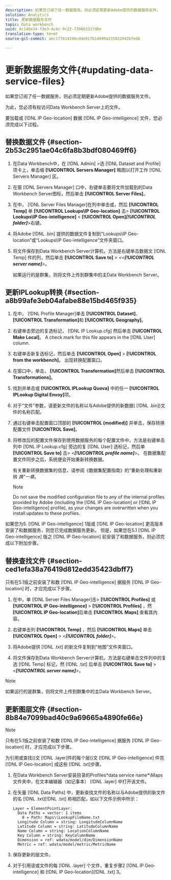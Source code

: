 ```yaml
---
description: 如果您订阅了任一数据服务，则必须定期更新Adobe提供的数据服务文件。
solution: Analytics
title: 更新数据服务文件
topic: Data workbench
uuid: 8c14be34-fde3-4c4c-9c22-739863317d6e
translation-type: tm+mt
source-git-commit: aec1f7b14198cdde91f61d490a235022943bfedb

---
```



# 更新数据服务文件{#updating-data-service-files}

如果您订阅了任一数据服务，则必须定期更新Adobe提供的数据服务文件。

为此，您必须有权访问Data Workbench Server上的文件。

要加载或 [!DNL IP Geo-location] 数据 [!DNL IP Geo-intelligence] 文件，您必须完成以下过程。

## 替换数据文件 {#section-2b53c2951ae04c6fa8b3bdf080469ff6}

1. 在Data Workbench中，在 [!DNL Admin] >选 [!DNL Dataset and Profile] 项卡上，单击缩 **[!UICONTROL Servers Manager]** 略图以打开工作 [!DNL Servers Manager] 区。

1. 在窗 [!DNL Servers Manager] 口中，右键单击要将文件加载到的Data Workbench Server图标，然后单击 **[!UICONTROL Server Files]**。

1. 在中， [!DNL Server Files Manager]在列中单击或，然后 **[!UICONTROL Temp]** 单 **[!UICONTROL Lookups\IP Geo-location]** 击> **[!UICONTROL Lookups\IP Geo-intelligence]** &lt; **[!UICONTROL Open]*****[!UICONTROL folder]***>右键。

1. 将Adobe [!DNL .bin] 提供的数据文件复制到“Lookups\IP Geo-location”或“Lookups\IP Geo-intelligence”文件夹窗口。
1. 将文件保存到Data Workbench Server计算机，方法是右键单击数据文 [!DNL Temp] 件的列，然后单击 **[!UICONTROL Save to]** > *&lt;&lt;**[!UICONTROL server name]**>*。

   如果运行的是群集，则将文件上传到群集中的主Data Workbench Server。

## 更新IPLookup转换 {#section-a8b99afe3eb04afabe88e15bd465f935}

1. 在中， [!DNL Profile Manager]单击 **[!UICONTROL Dataset]**、 **[!UICONTROL Transformation]**&#x200B;和 **[!UICONTROL Geography]**。

1. 右键单击旁边的复选标记， [!DNL IP Lookup.cfg] 然后单击 **[!UICONTROL Make Local]**。 A check mark for this file appears in the [!DNL User] column.

1. 右键单击新复选标记，然后单击 **[!UICONTROL Open]** > **[!UICONTROL from the workbench]**。 出现转换配置窗口。

1. 在窗口中，单击， **[!UICONTROL Transformation]**&#x200B;然后单击 **[!UICONTROL Transformations]**。

1. 找到并单击或 **[!UICONTROL IPLookup Quova]** 中的任一 **[!UICONTROL IPLookup Digital Envoy]**&#x200B;项。

1. 对于“文件”参数，请更新文件的名称以与Adobe提供的新数据( [!DNL .bin])文件的名称匹配。
1. 通过右键单击配置窗口顶部的 **[!UICONTROL (modified)]** 并单击，保存转换配置文件 **[!UICONTROL Save]**。

1. 将修改后的配置文件保存到使用数据服务的每个配置文件中，方法是右键单击列中 [!DNL IP Lookup.cfg] 旁边的复 [!DNL User] 选标记，然后单 **[!UICONTROL Save to]** 击> *&lt;**[!UICONTROL profile name]**>*。 在数据集配置文件同步之后，系统便会开始重新转换数据。

   有关重新转换数据集的信息，请参阅《数据集配置指南》的“重新处理和重新转 *换”一章*。

   >[!NOTE]
   >
   >Do not save the modified configuration file to any of the internal profiles provided by Adobe (including the [!DNL IP Geo-location] or [!DNL IP Geo-intelligence] profile), as your changes are overwritten when you install updates to these profiles.

如果您为5. [!DNL IP Geo-intelligence] 1版或 [!DNL IP Geo-location] 更高版本安装了和数据服务，则您已完成数据服务更新。 但是，如果您在5.1 [!DNL IP Geo-intelligence] 版之 [!DNL IP Geo-location] 前安装了和数据服务，则必须完成以下附加步骤。

## 替换查找文件 {#section-ced1efa38a76419d812edd35423dbff7}

只有在5.1版之前安装了和数 [!DNL IP Geo-intelligence] 据服务 [!DNL IP Geo-location] 时，才应完成以下步骤。

1. 在中，单 [!DNL Server Files Manager]击> **[!UICONTROL Profiles]** 或 **[!UICONTROL IP Geo-intelligence]** > **[!UICONTROL Profiles]** ，然 **[!UICONTROL IP Geo-location]**&#x200B;后单击 **[!UICONTROL Maps]** 查看其内容。

1. 右键单击列 **[!UICONTROL Temp]** ，然后 **[!UICONTROL Maps]** 单击 **[!UICONTROL Open]** > *&lt;**[!UICONTROL folder]**>*。

1. 将Adobe提供 [!DNL .txt] 的新文件复制到“地图”文件夹窗口。
1. 将文件保存到Data Workbench Server计算机，方法是右键单击文件列中的复选 [!DNL Temp] 标记，然 [!DNL .txt] 后单击 **[!UICONTROL Save to]** > *&lt;**[!UICONTROL server name]**>*。

>[!NOTE]
>
>如果运行的是群集，则将文件上传到群集中的主Data Workbench Server。

## 更新图层文件 {#section-8b84e7099bad40c9a69665a4890fe66e}

>[!NOTE]
>
>只有在5.1版之前安装了和数 [!DNL IP Geo-intelligence] 据服务 [!DNL IP Geo-location] 时，才应完成以下步骤。

为引用或查找()文 [!DNL .layer]件的每个层()文 [!DNL IP Geo-intelligence] 件完 [!DNL IP Geo-location] 成这些 [!DNL .txt]步骤。

1. 在Data Workbench Server安装目录的Profiles\*data service name*\Maps文件夹中，在文本编辑器（如记事本） [!DNL .layer] 中打开该文件。

1. 在矢量 [!DNL Data Paths] 中，更新查找文件的名称以与Adobe提供的新文件的名 [!DNL .txt][!DNL .txt] 称相匹配，如以下文件示例中所示：

   ```
   Layer = ElementPointLayer:
     Data Paths = vector: 1 items
       0 = Path: Maps\\LookupFileName.txt
     Longitude Column = string: LongitudeColumnName
     Latitude Column = string: LatitudeColumnName
     Name Column = string: LocationColumnName
     Key Column = string: KeyColumnName
     Dimension = ref: wdata/model/dim/DimensionName
     Metric = ref: wdata/model/metric/MetricName
   ```

1. 保存更新的层文件。
1. 对于引用该或文件的每 [!DNL .layer] 个文件，重复步骤2 [!DNL IP Geo-intelligence] 和 [!DNL IP Geo-location][!DNL .txt] 3。

